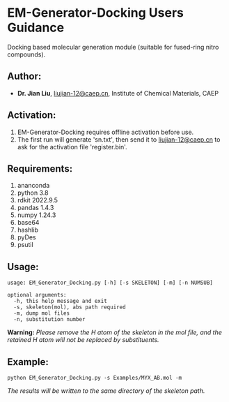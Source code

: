 # **EM-Generator-Docking Users Guidance** #
Docking based molecular generation module (suitable for fused-ring nitro compounds). 

## Author: ##
- **Dr. Jian Liu**, liujian-12@caep.cn, Institute of Chemical Materials, CAEP
## Activation: ##
1. EM-Generator-Docking requires offline activation before use. 
2. The first run will generate 'sn.txt', then send it to liujian-12@caep.cn to ask for the activation file 'register.bin'.
## Requirements:  ##
1. ananconda
2. python 3.8
3. rdkit 2022.9.5
4. pandas 1.4.3
5. numpy 1.24.3
6. base64
7. hashlib
8. pyDes
9. psutil
## Usage: ##

    usage: EM_Generator_Docking.py [-h] [-s SKELETON] [-m] [-n NUMSUB]
    
    optional arguments:
      -h, this help message and exit
      -s, skeleton(mol), abs path required
      -m, dump mol files
      -n, substitution number
**Warning:** *Please remove the H atom of the skeleton in the mol file, and the retained H atom will not be replaced by substituents.*
## Example: ##
    python EM_Generator_Docking.py -s Examples/MYX_AB.mol -m

*The results will be written to the same directory of the skeleton path.*
